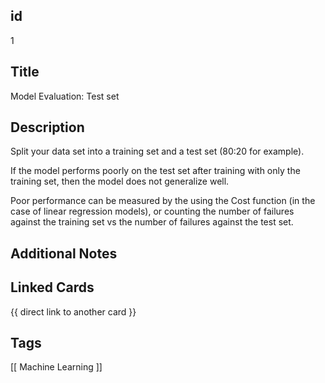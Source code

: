 ## id
1

## Title
Model Evaluation: Test set

## Description
Split your data set into a training set and a test set (80:20 for example).

If the model performs poorly on the test set after training with only the
training set, then the model does not generalize well.

Poor performance can be measured by the using the Cost function (in the case
of linear regression models), or counting the number of failures against the 
training set vs the number of failures against the test set.


## Additional Notes


## Linked Cards
{{ direct link to another card }}

## Tags
[[ Machine Learning ]] 
